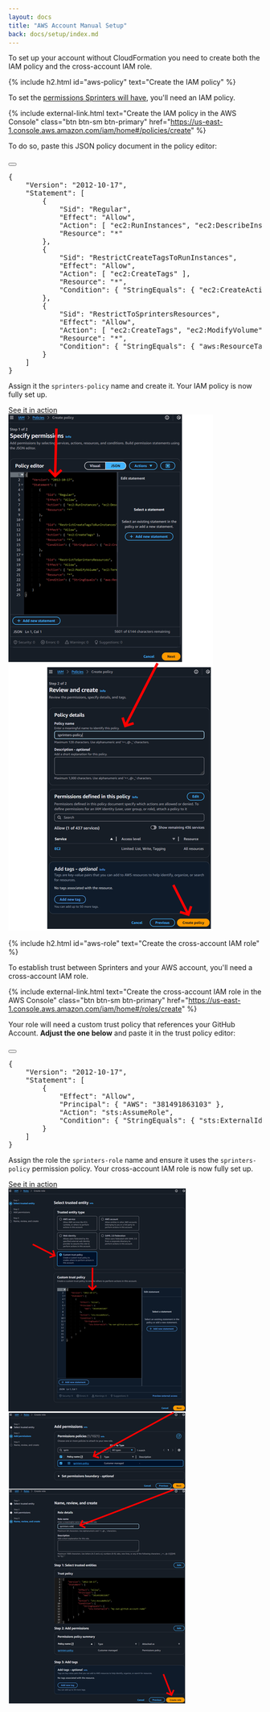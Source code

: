 ```yaml
---
layout: docs
title: "AWS Account Manual Setup"
back: docs/setup/index.md
---
```


To set up your account without CloudFormation you need to create both the IAM policy and the cross-account IAM role.

{% include h2.html id="aws-policy" text="Create the IAM policy" %}

To set the [permissions Sprinters will have](/docs/security#aws-permissions), you'll need an IAM policy.

{% include external-link.html text="<i class='bi bi-amazon me-2'></i>Create the IAM policy in the AWS Console" class="btn btn-sm btn-primary"
        href="https://us-east-1.console.aws.amazon.com/iam/home#/policies/create" %}

<p class="mb-1">To do so, paste this <span class="fw-bold text-warning">JSON policy document</span> in the policy editor:</p>
<div class="alert alert-info font-monospace p-0 mb-2 position-relative" role="alert">
    <button type="button" class="btn-copy" title="Copy to clipboard"><i class="bi bi-copy"></i></button>
    <pre class="mb-0 p-2 fs-8">{
    "Version": "2012-10-17",
    "Statement": [
        {
            "Sid": "Regular",
            "Effect": "Allow",
            "Action": [ "ec2:RunInstances", "ec2:DescribeInstances", "ec2:DescribeSpotPriceHistory" ],
            "Resource": "*"
        },
        {
            "Sid": "RestrictCreateTagsToRunInstances",
            "Effect": "Allow",
            "Action": [ "ec2:CreateTags" ],
            "Resource": "*",
            "Condition": { "StringEquals": { "ec2:CreateAction": "RunInstances" } }
        },
        {
            "Sid": "RestrictToSprintersResources",
            "Effect": "Allow",
            "Action": [ "ec2:CreateTags", "ec2:ModifyVolume", "ec2:TerminateInstances" ],
            "Resource": "*",
            "Condition": { "StringEquals": { "aws:ResourceTag/sprinters:sprinters": "true" } }
        }
    ]
}</pre>
</div>

Assign it the `sprinters-policy` name and create it. Your IAM policy is now fully set up.

<a class="btn btn-secondary btn-sm" data-bs-toggle="collapse" href="#aws-policy-setup" aria-expanded="false" aria-controls="aws-policy-setup">
    <i class="bi bi-image me-1"></i>
    See it in action
</a>
<div class="collapse" id="aws-policy-setup">
    <img src="/assets/setup/aws-policy.png" alt="AWS IAM Policy setup" class="screenshot">
</div>

{% include h2.html id="aws-role" text="Create the cross-account IAM role" %}

To establish trust between Sprinters and your AWS account, you'll need a cross-account IAM role.

{% include external-link.html text="<i class='bi bi-amazon me-2'></i>Create the cross-account IAM role in the AWS Console" class="btn btn-sm btn-primary" href="https://us-east-1.console.aws.amazon.com/iam/home#/roles/create" %}

<p class="mb-1">Your role will need a <span class="fw-bold text-warning">custom trust policy</span> that references your GitHub Account.
    <strong>Adjust the one below</strong> and paste it in the trust policy editor:</p>
<div class="alert alert-info font-monospace p-0 mb-2 position-relative" role="alert">
    <button type="button" class="btn-copy" title="Copy to clipboard"><i class="bi bi-copy"></i></button>
    <pre class="mb-0 p-2 fs-8">{
    "Version": "2012-10-17",
    "Statement": [
        {
            "Effect": "Allow",
            "Principal": { "AWS": "381491863103" },
            "Action": "sts:AssumeRole",
            "Condition": { "StringEquals": { "sts:ExternalId": "<span class="fw-bold fst-italic text-warning">your-github-account-name</span>" } }
        }
    ]
}</pre>
</div>

Assign the role the `sprinters-role` name and ensure it uses the `sprinters-policy` permission policy. Your cross-account IAM role is now fully set up.

<a class="btn btn-secondary btn-sm" data-bs-toggle="collapse" href="#aws-role-setup" aria-expanded="false" aria-controls="aws-role-setup">
    <i class="bi bi-image me-1"></i>
    See it in action
</a>
<div class="collapse" id="aws-role-setup">
    <img src="/assets/setup/aws-role.png" alt="AWS IAM Role setup" class="screenshot">
</div>
